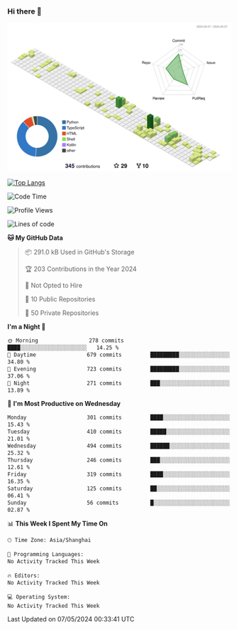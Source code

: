 ### Hi there 👋

![](./profile-3d-contrib/profile-green-animate.svg)

 

[![Top Langs](https://github-readme-stats.vercel.app/api/top-langs/?username=fly2tomato)](https://github.com/anuraghazra/github-readme-stats)


 

<!--START_SECTION:waka-->
![Code Time](http://img.shields.io/badge/Code%20Time-5%20hrs%2042%20mins-blue)

![Profile Views](http://img.shields.io/badge/Profile%20Views-15-blue)

![Lines of code](https://img.shields.io/badge/From%20Hello%20World%20I%27ve%20Written-520.5%20thousand%20lines%20of%20code-blue)

**🐱 My GitHub Data** 

> 📦 291.0 kB Used in GitHub's Storage 
 > 
> 🏆 203 Contributions in the Year 2024
 > 
> 🚫 Not Opted to Hire
 > 
> 📜 10 Public Repositories 
 > 
> 🔑 50 Private Repositories 
 > 
**I'm a Night 🦉** 

```text
🌞 Morning                278 commits         ████░░░░░░░░░░░░░░░░░░░░░   14.25 % 
🌆 Daytime                679 commits         █████████░░░░░░░░░░░░░░░░   34.80 % 
🌃 Evening                723 commits         █████████░░░░░░░░░░░░░░░░   37.06 % 
🌙 Night                  271 commits         ███░░░░░░░░░░░░░░░░░░░░░░   13.89 % 
```
📅 **I'm Most Productive on Wednesday** 

```text
Monday                   301 commits         ████░░░░░░░░░░░░░░░░░░░░░   15.43 % 
Tuesday                  410 commits         █████░░░░░░░░░░░░░░░░░░░░   21.01 % 
Wednesday                494 commits         ██████░░░░░░░░░░░░░░░░░░░   25.32 % 
Thursday                 246 commits         ███░░░░░░░░░░░░░░░░░░░░░░   12.61 % 
Friday                   319 commits         ████░░░░░░░░░░░░░░░░░░░░░   16.35 % 
Saturday                 125 commits         ██░░░░░░░░░░░░░░░░░░░░░░░   06.41 % 
Sunday                   56 commits          █░░░░░░░░░░░░░░░░░░░░░░░░   02.87 % 
```


📊 **This Week I Spent My Time On** 

```text
🕑︎ Time Zone: Asia/Shanghai

💬 Programming Languages: 
No Activity Tracked This Week

🔥 Editors: 
No Activity Tracked This Week

💻 Operating System: 
No Activity Tracked This Week
```


 Last Updated on 07/05/2024 00:33:41 UTC
<!--END_SECTION:waka-->
